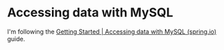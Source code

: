 # Accessing data with MySQL

I'm following the [Getting Started | Accessing data with MySQL (spring.io)](https://spring.io/guides/gs/accessing-data-mysql/) guide.